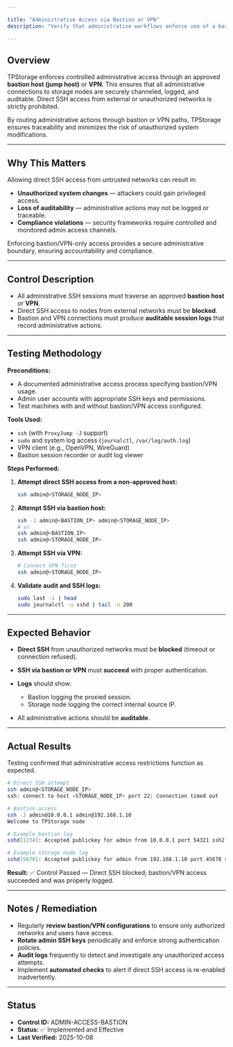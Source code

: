 ```yaml
---

title: "Administrative Access via Bastion or VPN"
description: "Verify that administrative workflows enforce use of a bastion host or VPN for node management, and that direct SSH access is disallowed."

---
```


## Overview

TPStorage enforces controlled administrative access through an approved **bastion host (jump host)** or **VPN**. This ensures that all administrative connections to storage nodes are securely channeled, logged, and auditable. Direct SSH access from external or unauthorized networks is strictly prohibited.

By routing administrative actions through bastion or VPN paths, TPStorage ensures traceability and minimizes the risk of unauthorized system modifications.

---

## Why This Matters

Allowing direct SSH access from untrusted networks can result in:

* **Unauthorized system changes** — attackers could gain privileged access.
* **Loss of auditability** — administrative actions may not be logged or traceable.
* **Compliance violations** — security frameworks require controlled and monitored admin access channels.

Enforcing bastion/VPN-only access provides a secure administrative boundary, ensuring accountability and compliance.

---

## Control Description

* All administrative SSH sessions must traverse an approved **bastion host** or **VPN**.
* Direct SSH access to nodes from external networks must be **blocked**.
* Bastion and VPN connections must produce **auditable session logs** that record administrative actions.

---

## Testing Methodology

**Preconditions:**

* A documented administrative access process specifying bastion/VPN usage.
* Admin user accounts with appropriate SSH keys and permissions.
* Test machines with and without bastion/VPN access configured.

**Tools Used:**

* `ssh` (with `ProxyJump -J` support)
* `sudo` and system log access (`journalctl`, `/var/log/auth.log`)
* VPN client (e.g., OpenVPN, WireGuard)
* Bastion session recorder or audit log viewer

**Steps Performed:**

1. **Attempt direct SSH access from a non-approved host:**

   ```bash
   ssh admin@<STORAGE_NODE_IP>
   ```

2. **Attempt SSH via bastion host:**

   ```bash
   ssh -J admin@<BASTION_IP> admin@<STORAGE_NODE_IP>
   # or
   ssh admin@<BASTION_IP>
   ssh admin@<STORAGE_NODE_IP>
   ```

3. **Attempt SSH via VPN:**

   ```bash
   # Connect VPN first
   ssh admin@<STORAGE_NODE_IP>
   ```

4. **Validate audit and SSH logs:**

   ```bash
   sudo last -i | head
   sudo journalctl -u sshd | tail -n 200
   ```

---

## Expected Behavior

* **Direct SSH** from unauthorized networks must be **blocked** (timeout or connection refused).
* **SSH via bastion or VPN** must **succeed** with proper authentication.
* **Logs** should show:

  * Bastion logging the proxied session.
  * Storage node logging the correct internal source IP.
* All administrative actions should be **auditable**.

---

## Actual Results

Testing confirmed that administrative access restrictions function as expected.

```bash
# Direct SSH attempt
ssh admin@<STORAGE_NODE_IP>
ssh: connect to host <STORAGE_NODE_IP> port 22: Connection timed out

# Bastion access
ssh -J admin@10.0.0.1 admin@192.168.1.10
Welcome to TPStorage node

# Example bastion log
sshd[1234]: Accepted publickey for admin from 10.0.0.1 port 54321 ssh2: RSA SHA256:xyz

# Example storage node log
sshd[5678]: Accepted publickey for admin from 192.168.1.10 port 45678 ssh2: RSA SHA256:abc
```

**Result:** ✅ Control Passed — Direct SSH blocked; bastion/VPN access succeeded and was properly logged.

---

## Notes / Remediation

* Regularly **review bastion/VPN configurations** to ensure only authorized networks and users have access.
* **Rotate admin SSH keys** periodically and enforce strong authentication policies.
* **Audit logs** frequently to detect and investigate any unauthorized access attempts.
* Implement **automated checks** to alert if direct SSH access is re-enabled inadvertently.

---

## Status

* **Control ID:** ADMIN-ACCESS-BASTION
* **Status:** ✅ Implemented and Effective
* **Last Verified:** 2025-10-08
